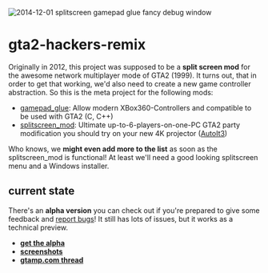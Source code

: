
![2014-12-01 splitscreen gamepad glue fancy debug window](https://cloud.githubusercontent.com/assets/7833187/5239777/1b5f3b2a-78ee-11e4-8992-4a47f8038041.jpg)


# gta2-hackers-remix
Originally in 2012, this project was supposed to be a **split screen mod** for the awesome network multiplayer mode of GTA2 (1999). It turns out, that in order to get that working, we'd also need to create a new game controller abstraction. So this is the meta project for the following mods:
* [gamepad_glue](https://github.com/Bytewerk/gta2-hackers-remix/tree/master/gamepad_glue): Allow modern XBox360-Controllers and compatible to be used with GTA2 (C, C++)
* [splitscreen_mod](https://github.com/Bytewerk/gta2-hackers-remix/tree/master/splitscreen_mod): Ultimate up-to-6-players-on-one-PC GTA2 party modification you should try on your new 4K projector ([AutoIt3](https://www.autoitscript.com/site))

Who knows, we **might even add more to the list** as soon as the splitscreen_mod is functional! At least we'll need a good looking splitscreen menu and a Windows installer.

## current state
There's an **alpha version** you can check out if you're prepared to give some feedback and [report bugs](https://github.com/Bytewerk/gta2-hackers-remix/issues)! It still has lots of issues, but it works as a technical preview.

* **[get the alpha](https://github.com/Bytewerk/gta2-hackers-remix/releases/tag/0.2.0-splitscreen_mod)**
* **[screenshots](https://github.com/Bytewerk/gta2-hackers-remix/issues/1)**
* **[gtamp.com thread](http://gtamp.com/forum/viewtopic.php?f=4&t=776)**
